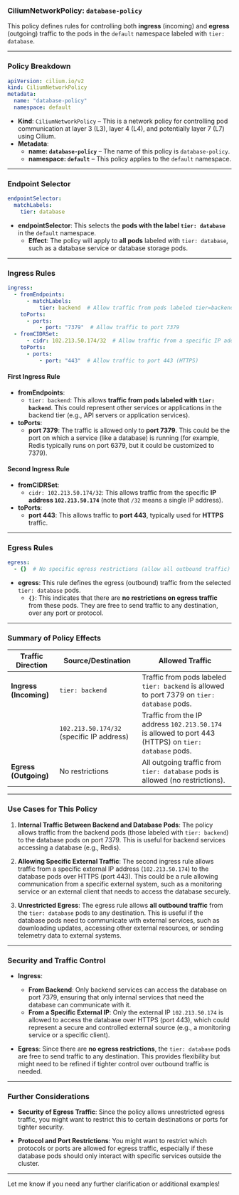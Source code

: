 ### **CiliumNetworkPolicy: `database-policy`**

This policy defines rules for controlling both **ingress** (incoming) and **egress** (outgoing) traffic to the pods in the `default` namespace labeled with `tier: database`.

---

### **Policy Breakdown**

```yaml
apiVersion: cilium.io/v2
kind: CiliumNetworkPolicy
metadata:
  name: "database-policy"
  namespace: default
```
- **Kind**: `CiliumNetworkPolicy` – This is a network policy for controlling pod communication at layer 3 (L3), layer 4 (L4), and potentially layer 7 (L7) using Cilium.
- **Metadata**:
  - **name: `database-policy`** – The name of this policy is `database-policy`.
  - **namespace: `default`** – This policy applies to the `default` namespace.

---

### **Endpoint Selector**
```yaml
endpointSelector:
  matchLabels:
    tier: database
```
- **endpointSelector**: This selects the **pods with the label `tier: database`** in the `default` namespace.
  - **Effect**: The policy will apply to **all pods** labeled with `tier: database`, such as a database service or database storage pods.

---

### **Ingress Rules**
```yaml
ingress:
  - fromEndpoints:
      - matchLabels:
          tier: backend  # Allow traffic from pods labeled tier=backend
    toPorts:
      - ports:
          - port: "7379"  # Allow traffic to port 7379
  - fromCIDRSet:
      - cidr: 102.213.50.174/32  # Allow traffic from a specific IP address (102.213.50.174)
    toPorts:
      - ports:
          - port: "443"  # Allow traffic to port 443 (HTTPS)
```
#### **First Ingress Rule**
- **fromEndpoints**:
  - `tier: backend`: This allows **traffic from pods labeled with `tier: backend`**. This could represent other services or applications in the backend tier (e.g., API servers or application services).
- **toPorts**:
  - **port 7379**: The traffic is allowed only to **port 7379**. This could be the port on which a service (like a database) is running (for example, Redis typically runs on port 6379, but it could be customized to 7379).
  
#### **Second Ingress Rule**
- **fromCIDRSet**:
  - `cidr: 102.213.50.174/32`: This allows traffic from the specific **IP address `102.213.50.174`** (note that `/32` means a single IP address).
- **toPorts**:
  - **port 443**: This allows traffic to **port 443**, typically used for **HTTPS** traffic.

---

### **Egress Rules**
```yaml
egress:
  - {}  # No specific egress restrictions (allow all outbound traffic)
```
- **egress**: This rule defines the egress (outbound) traffic from the selected `tier: database` pods.
  - **`{}`**: This indicates that there are **no restrictions on egress traffic** from these pods. They are free to send traffic to any destination, over any port or protocol.

---

### **Summary of Policy Effects**

| **Traffic Direction** | **Source/Destination**                      | **Allowed Traffic**                                                 |
|-----------------------|---------------------------------------------|---------------------------------------------------------------------|
| **Ingress (Incoming)** | `tier: backend`                             | Traffic from pods labeled `tier: backend` is allowed to port 7379 on `tier: database` pods. |
|                       | `102.213.50.174/32` (specific IP address)   | Traffic from the IP address `102.213.50.174` is allowed to port 443 (HTTPS) on `tier: database` pods. |
| **Egress (Outgoing)** | No restrictions                              | All outgoing traffic from `tier: database` pods is allowed (no restrictions). |

---

### **Use Cases for This Policy**

1. **Internal Traffic Between Backend and Database Pods**: The policy allows traffic from the backend pods (those labeled with `tier: backend`) to the database pods on port 7379. This is useful for backend services accessing a database (e.g., Redis).

2. **Allowing Specific External Traffic**: The second ingress rule allows traffic from a specific external IP address (`102.213.50.174`) to the database pods over HTTPS (port 443). This could be a rule allowing communication from a specific external system, such as a monitoring service or an external client that needs to access the database securely.

3. **Unrestricted Egress**: The egress rule allows **all outbound traffic** from the `tier: database` pods to any destination. This is useful if the database pods need to communicate with external services, such as downloading updates, accessing other external resources, or sending telemetry data to external systems.

---

### **Security and Traffic Control**

- **Ingress**: 
  - **From Backend**: Only backend services can access the database on port 7379, ensuring that only internal services that need the database can communicate with it.
  - **From a Specific External IP**: Only the external IP `102.213.50.174` is allowed to access the database over HTTPS (port 443), which could represent a secure and controlled external source (e.g., a monitoring service or a specific client).
  
- **Egress**: Since there are **no egress restrictions**, the `tier: database` pods are free to send traffic to any destination. This provides flexibility but might need to be refined if tighter control over outbound traffic is needed.

---

### **Further Considerations**
- **Security of Egress Traffic**: Since the policy allows unrestricted egress traffic, you might want to restrict this to certain destinations or ports for tighter security.
  
- **Protocol and Port Restrictions**: You might want to restrict which protocols or ports are allowed for egress traffic, especially if these database pods should only interact with specific services outside the cluster.

---

Let me know if you need any further clarification or additional examples!